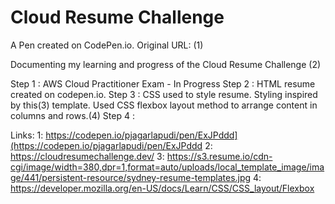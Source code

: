 # Cloud Resume Challenge

A Pen created on CodePen.io. Original URL: (1)


Documenting my learning and progress of the Cloud Resume Challenge (2)

Step 1 : AWS Cloud Practitioner Exam - In Progress 
Step 2 : HTML resume created on codepen.io.
Step 3 : CSS used to style resume. Styling inspired by this(3) template. Used CSS flexbox layout method to arrange content in columns and rows.(4)
Step 4 : 










Links:
1: https://codepen.io/pjagarlapudi/pen/ExJPddd](https://codepen.io/pjagarlapudi/pen/ExJPddd
2: https://cloudresumechallenge.dev/
3: https://s3.resume.io/cdn-cgi/image/width=380,dpr=1,format=auto/uploads/local_template_image/image/441/persistent-resource/sydney-resume-templates.jpg 
4: https://developer.mozilla.org/en-US/docs/Learn/CSS/CSS_layout/Flexbox

